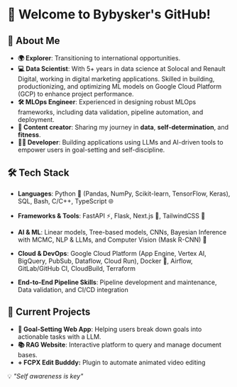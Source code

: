 # 👋 Welcome to Bybysker's GitHub!  

## 🚀 About Me  
- **🌍 Explorer**: Transitioning to international opportunities.  
- **💻 Data Scientist**: With 5+ years in data science at Solocal and Renault Digital, working in digital marketing applications. Skilled in building, productionizing, and optimizing ML models on Google Cloud Platform (GCP) to enhance project performance.
- **🛠️ MLOps Engineer**: Experienced in designing robust MLOps frameworks, including data validation, pipeline automation, and deployment.
- **🎥 Content creator**: Sharing my journey in **data**, **self-determination**, and **fitness**.  
- **👨‍💻 Developer**: Building applications using LLMs and AI-driven tools to empower users in goal-setting and self-discipline.  

## 🛠️ Tech Stack  
- **Languages**: Python 🐍 (Pandas, NumPy, Scikit-learn, TensorFlow, Keras), SQL, Bash, C/C++, TypeScript 🌐

- **Frameworks & Tools**: FastAPI ⚡, Flask, Next.js 🚀, TailwindCSS 🎨
  
- **AI & ML**: Linear models, Tree-based models, CNNs, Bayesian Inference with MCMC, NLP & LLMs, and Computer Vision (Mask R-CNN) 🤖
   
- **Cloud & DevOps**: Google Cloud Platform (App Engine, Vertex AI, BigQuery, PubSub, Dataflow, Cloud Run), Docker 🐳, Airflow, GitLab/GitHub CI, CloudBuild, Terraform
  
- **End-to-End Pipeline Skills**: Pipeline development and maintenance, Data validation, and CI/CD integration  

## 🎯 Current Projects  
- **🌟 Goal-Setting Web App**: Helping users break down goals into actionable tasks with a LLM.  
- **📚 RAG Website**: Interactive platform to query and manage document bases.  
- **+ FCPX Edit Budddy:** Plugin to automate animated video editing 

💡 *"Self awareness is key"*  
